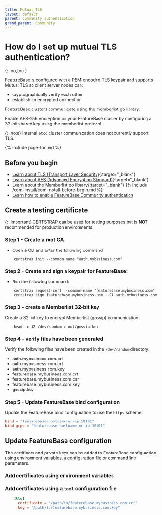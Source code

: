 ```yaml
---
title: Mutual TLS
layout: default
parent: Community authentication
grand_parent: Community
---
```


# How do I set up mutual TLS authentication?
{: .no_toc }

FeatureBase is configured with a PEM-encoded TLS keypair and supports Mutual TLS so client server nodes can:
* cryptographically verify each other
* establish an encrypted connection

FeatureBase clusters communicate using the memberlist go library.

Enable AES-256 encryption on your FeatureBase cluster by configuring a 32-bit shared key using the memberlist protocol.

{: .note}
Internal `etcd` cluster communication does not currently support TLS.

{% include page-toc.md %}

## Before you begin

* [Learn about TLS (Transport Layer Security)](https://en.wikipedia.org/wiki/Transport_Layer_Security){:target="_blank"}
* [Learn about AES (Advanced Encryption Standard)](https://en.wikipedia.org/wiki/Advanced_Encryption_Standard){:target="_blank"}
* [Learn about the Memberlist go library](https://pkg.go.dev/github.com/hashicorp/memberlist){:target="_blank"}
{% include /com-install/com-install-before-begin.md %}
* [Learn how to enable FeatureBase Community authentication](/docs/community/com-auth/com-auth-tls)

## Create a testing certificate

{: .important}
CERTSTRAP can be used for testing purposes but is **NOT** recommended for production environments.

<!--QUERY - What IS recommended for prod environments?? -->

### Step 1 - Create a root CA

* Open a CLI and enter the following command

```shell
    certstrap init --common-name "auth.mybusiness.com"
```

### Step 2 - Create and sign a keypair for FeatureBase:

<!-- QUERY -- is "mybusiness" required or is this a value the users can define?-->

* Run the following command:

```shell
    certstrap request-cert --common-name "featurebase.mybusiness.com"
    certstrap sign featurebase.mybusiness.com --CA auth.mybusiness.com
```

### Step 3 - create a Memberlist 32-bit key

Create a 32-bit key to encrypt Memberlist (gossip) communication:

```shell
    head -c 32 /dev/random > out/gossip.key
```

### Step 4 - verify files have been generated

Verify the following files have been created in the `/dev/random` directory:

* auth.mybusiness.com.crl
* auth.mybusiness.com.crt
* auth.mybusiness.com.key
* featurebase.mybusiness.com.crt
* featurebase.mybusiness.com.csr
* featurebase.mybusiness.com.key
* gossip.key

### Step 5 - Update FeatureBase bind configuration

Update the FeatureBase bind configuration to use the `https` scheme.


```toml
bind = "featurebase-hostname-or-ip:10101"
bind-grpc = "featurebase-hostname-or-ip:10101"
```

## Update FeatureBase configuration

The certificate and private keys can be added to FeatureBase configuration using environment variables, a configuration file or command line parameters.

### Add certificates using environment variables

<!--EXAMPLE GOES HERE-->

### Add certificates using a `toml` configuration file

```toml
    [tls]
      certificate = "/path/to/featurebase.mybusiness.com.crt"
      key = "/path/to/featurebase.mybusiness.com.key"
```
<!--
### Add certificates using command-line parameters

```
  EXAMPLE GOES HERE
```
-->
